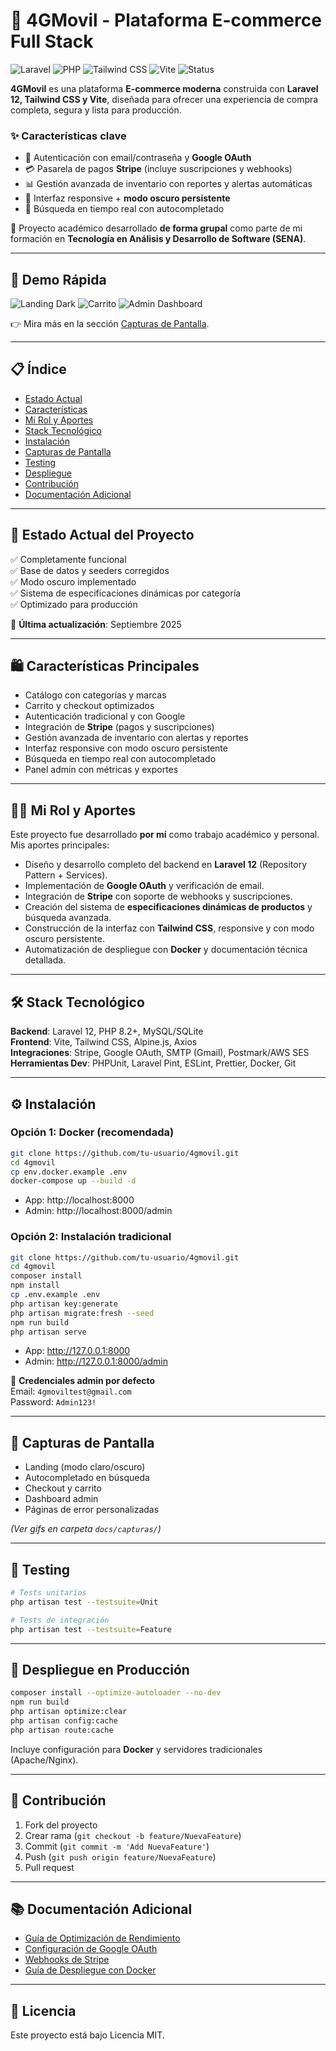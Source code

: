 # 🚀 4GMovil - Plataforma E-commerce Full Stack

![Laravel](https://img.shields.io/badge/Laravel-12.0-red.svg)
![PHP](https://img.shields.io/badge/PHP-8.2+-blue.svg)
![Tailwind CSS](https://img.shields.io/badge/Tailwind-3.4.17-38B2AC.svg)
![Vite](https://img.shields.io/badge/Vite-7.1.5-646CFF.svg)
![Status](https://img.shields.io/badge/Status-Production%20Ready-brightgreen)

**4GMovil** es una plataforma **E-commerce moderna** construida con **Laravel 12, Tailwind CSS y Vite**, diseñada para ofrecer una experiencia de compra completa, segura y lista para producción.

### ✨ Características clave
- 🔐 Autenticación con email/contraseña y **Google OAuth**  
- 💳 Pasarela de pagos **Stripe** (incluye suscripciones y webhooks)  
- 📊 Gestión avanzada de inventario con reportes y alertas automáticas  
- 🎨 Interfaz responsive + **modo oscuro persistente**  
- 🔎 Búsqueda en tiempo real con autocompletado  

📌 Proyecto académico desarrollado **de forma grupal** como parte de mi formación en **Tecnología en Análisis y Desarrollo de Software (SENA)**.  

---

## 🎥 Demo Rápida

![Landing Dark](docs/capturas/landing-dark.gif)
![Carrito](docs/capturas/carrito.gif)
![Admin Dashboard](docs/capturas/admin-dashboard.gif)

👉 Mira más en la sección [Capturas de Pantalla](#-capturas-de-pantalla).

---

## 📋 Índice

- [Estado Actual](#-estado-actual-del-proyecto)  
- [Características](#-características-principales)  
- [Mi Rol y Aportes](#-mi-rol-y-aportes)  
- [Stack Tecnológico](#-stack-tecnológico)  
- [Instalación](#-instalación)  
- [Capturas de Pantalla](#-capturas-de-pantalla)  
- [Testing](#-testing)  
- [Despliegue](#-despliegue)  
- [Contribución](#-contribución)  
- [Documentación Adicional](#-documentación-adicional)  

---

## 🎉 Estado Actual del Proyecto

✅ Completamente funcional  
✅ Base de datos y seeders corregidos  
✅ Modo oscuro implementado  
✅ Sistema de especificaciones dinámicas por categoría  
✅ Optimizado para producción  

📅 **Última actualización**: Septiembre 2025  

---

## 🛍️ Características Principales

- Catálogo con categorías y marcas  
- Carrito y checkout optimizados  
- Autenticación tradicional y con Google  
- Integración de **Stripe** (pagos y suscripciones)  
- Gestión avanzada de inventario con alertas y reportes  
- Interfaz responsive con modo oscuro persistente  
- Búsqueda en tiempo real con autocompletado  
- Panel admin con métricas y exportes  

---

## 👨‍💻 Mi Rol y Aportes

Este proyecto fue desarrollado **por mí** como trabajo académico y personal. Mis aportes principales:

- Diseño y desarrollo completo del backend en **Laravel 12** (Repository Pattern + Services).  
- Implementación de **Google OAuth** y verificación de email.  
- Integración de **Stripe** con soporte de webhooks y suscripciones.  
- Creación del sistema de **especificaciones dinámicas de productos** y búsqueda avanzada.  
- Construcción de la interfaz con **Tailwind CSS**, responsive y con modo oscuro persistente.  
- Automatización de despliegue con **Docker** y documentación técnica detallada.  

---

## 🛠️ Stack Tecnológico

**Backend**: Laravel 12, PHP 8.2+, MySQL/SQLite  
**Frontend**: Vite, Tailwind CSS, Alpine.js, Axios  
**Integraciones**: Stripe, Google OAuth, SMTP (Gmail), Postmark/AWS SES  
**Herramientas Dev**: PHPUnit, Laravel Pint, ESLint, Prettier, Docker, Git  

---

## ⚙️ Instalación

### Opción 1: Docker (recomendada)

```bash
git clone https://github.com/tu-usuario/4gmovil.git
cd 4gmovil
cp env.docker.example .env
docker-compose up --build -d
```

- App: http://localhost:8000  
- Admin: http://localhost:8000/admin  

### Opción 2: Instalación tradicional

```bash
git clone https://github.com/tu-usuario/4gmovil.git
cd 4gmovil
composer install
npm install
cp .env.example .env
php artisan key:generate
php artisan migrate:fresh --seed
npm run build
php artisan serve
```

- App: http://127.0.0.1:8000  
- Admin: http://127.0.0.1:8000/admin  

👤 **Credenciales admin por defecto**  
Email: `4gmoviltest@gmail.com`  
Password: `Admin123!`  

---

## 📸 Capturas de Pantalla

- Landing (modo claro/oscuro)  
- Autocompletado en búsqueda  
- Checkout y carrito  
- Dashboard admin  
- Páginas de error personalizadas  

*(Ver gifs en carpeta `docs/capturas/`)*

---

## 🧪 Testing

```bash
# Tests unitarios
php artisan test --testsuite=Unit

# Tests de integración
php artisan test --testsuite=Feature
```

---

## 🚀 Despliegue en Producción

```bash
composer install --optimize-autoloader --no-dev
npm run build
php artisan optimize:clear
php artisan config:cache
php artisan route:cache
```

Incluye configuración para **Docker** y servidores tradicionales (Apache/Nginx).  

---

## 🤝 Contribución

1. Fork del proyecto  
2. Crear rama (`git checkout -b feature/NuevaFeature`)  
3. Commit (`git commit -m 'Add NuevaFeature'`)  
4. Push (`git push origin feature/NuevaFeature`)  
5. Pull request  

---

## 📚 Documentación Adicional

- [Guía de Optimización de Rendimiento](PERFORMANCE_OPTIMIZATION.md)  
- [Configuración de Google OAuth](GOOGLE_OAUTH_SETUP.md)  
- [Webhooks de Stripe](STRIPE_WEBHOOK_SETUP.md)  
- [Guía de Despliegue con Docker](DOCKER_DEPLOYMENT_GUIDE.md)  

---

## 📄 Licencia

Este proyecto está bajo Licencia MIT.  

